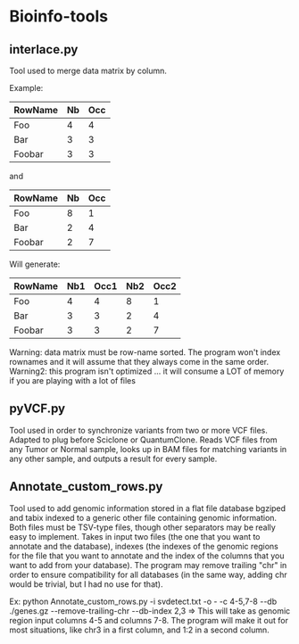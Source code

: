 # Bioinfo-tools

## interlace.py

Tool used to merge data matrix by column.

Example:

| RowName | Nb | Occ |
|---------|----|-----|
| Foo     | 4  | 4   |
| Bar     | 3  | 3   |
| Foobar  | 3  | 3   |

and 

| RowName | Nb | Occ |
|---------|----|-----|
| Foo     | 8  | 1   |
| Bar     | 2  | 4   |
| Foobar  | 2  | 7   |

Will generate:

| RowName | Nb1 | Occ1 | Nb2 | Occ2 |
|---------|-----|------|-----|------|
| Foo     | 4   | 4    | 8   | 1    |
| Bar     | 3   | 3    | 2   | 4    |
| Foobar  | 3   | 3    | 2   | 7    |

Warning: data matrix must be row-name sorted. The program won't index rownames and it will assume that they always come in the same order.
Warning2: this program isn't optimized ... it will consume a LOT of memory if you are playing with a lot of files

## pyVCF.py

Tool used in order to synchronize variants from two or more VCF files. Adapted to plug before Sciclone or QuantumClone.
Reads VCF files from any Tumor or Normal sample, looks up in BAM files for matching variants in any other sample, and outputs a result for every sample.

## Annotate_custom_rows.py

Tool used to add genomic information stored in a flat file database bgziped and tabix indexed to a generic other file containing genomic information.
Both files must be TSV-type files, though other separators may be really easy to implement.
Takes in input two files (the one that you want to annotate and the database), indexes (the indexes of the genomic regions for the file that you want to annotate and the index of the columns that you want to
add from your database). The program may remove trailing "chr" in order to ensure compatibility for all databases (in the same way, adding chr would be trivial, but I had no use for that).

Ex: python Annotate_custom_rows.py -i svdetect.txt -o - -c 4-5,7-8 --db ./genes.gz --remove-trailing-chr --db-index 2,3
=> This will take as genomic region input columns 4-5 and columns 7-8. The program will make it out for most situations, like chr3 in a first column, and 1:2 in a second column.

